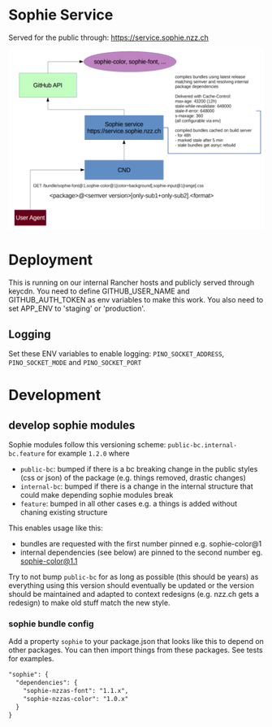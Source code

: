 # Sophie Service
Served for the public through: https://service.sophie.nzz.ch

![Sophie Architecture](public/system-overview.png)

# Deployment
This is running on our internal Rancher hosts and publicly served through keycdn.
You need to define GITHUB_USER_NAME and GITHUB_AUTH_TOKEN as env variables to make this work.
You also need to set APP_ENV to 'staging' or 'production'.

## Logging
Set these ENV variables to enable logging: `PINO_SOCKET_ADDRESS`, `PINO_SOCKET_MODE` and `PINO_SOCKET_PORT`

# Development
## develop sophie modules
Sophie modules follow this versioning scheme: `public-bc.internal-bc.feature` for example `1.2.0` where
- `public-bc`: bumped if there is a bc breaking change in the public styles (css or json) of the package (e.g. things removed, drastic changes)
- `internal-bc`: bumped if there is a change in the internal structure that could make depending sophie modules break
- `feature`: bumped in all other cases e.g. a things is added without chaning existing structure

This enables usage like this:
- bundles are requested with the first number pinned e.g. sophie-color@1
- internal dependencies (see below) are pinned to the second number eg. sophie-color@1.1

Try to not bump `public-bc` for as long as possible (this should be years) as everything using this version should eventually be updated or the version should be maintained and adapted to context redesigns (e.g. nzz.ch gets a redesign) to make old stuff match the new style.

### sophie bundle config
Add a property `sophie` to your package.json that looks like this to depend on other packages. You can then import things from these packages.
See tests for examples.
```
"sophie": {
  "dependencies": {
    "sophie-nzzas-font": "1.1.x",
    "sophie-nzzas-color": "1.0.x"
  }
}
```